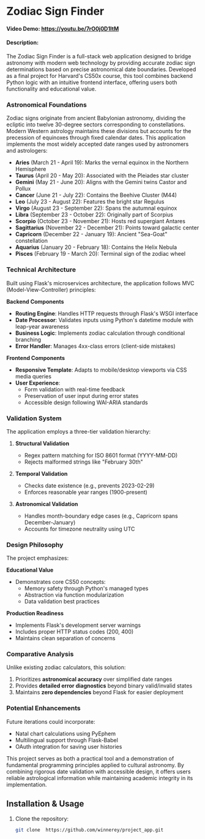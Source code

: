 # Zodiac Sign Finder
#### Video Demo: https://youtu.be/7rO0j0D1ltM
#### Description:
The Zodiac Sign Finder is a full-stack web application designed to bridge astronomy with modern web technology by providing accurate zodiac sign determinations based on precise astronomical date boundaries. Developed as a final project for Harvard's CS50x course, this tool combines backend Python logic with an intuitive frontend interface, offering users both functionality and educational value.

### Astronomical Foundations
Zodiac signs originate from ancient Babylonian astronomy, dividing the ecliptic into twelve 30-degree sectors corresponding to constellations. Modern Western astrology maintains these divisions but accounts for the precession of equinoxes through fixed calendar dates. This application implements the most widely accepted date ranges used by astronomers and astrologers:

- **Aries** (March 21 - April 19): Marks the vernal equinox in the Northern Hemisphere
- **Taurus** (April 20 - May 20): Associated with the Pleiades star cluster
- **Gemini** (May 21 - June 20): Aligns with the Gemini twins Castor and Pollux
- **Cancer** (June 21 - July 22): Contains the Beehive Cluster (M44)
- **Leo** (July 23 - August 22): Features the bright star Regulus
- **Virgo** (August 23 - September 22): Spans the autumnal equinox
- **Libra** (September 23 - October 22): Originally part of Scorpius
- **Scorpio** (October 23 - November 21): Hosts red supergiant Antares
- **Sagittarius** (November 22 - December 21): Points toward galactic center
- **Capricorn** (December 22 - January 19): Ancient "Sea-Goat" constellation
- **Aquarius** (January 20 - February 18): Contains the Helix Nebula
- **Pisces** (February 19 - March 20): Terminal sign of the zodiac wheel

### Technical Architecture
Built using Flask's microservices architecture, the application follows MVC (Model-View-Controller) principles:

**Backend Components**
- **Routing Engine**: Handles HTTP requests through Flask's WSGI interface
- **Date Processor**: Validates inputs using Python's datetime module with leap-year awareness
- **Business Logic**: Implements zodiac calculation through conditional branching
- **Error Handler**: Manages 4xx-class errors (client-side mistakes)

**Frontend Components**
- **Responsive Template**: Adapts to mobile/desktop viewports via CSS media queries
- **User Experience**:
  - Form validation with real-time feedback
  - Preservation of user input during error states
  - Accessible design following WAI-ARIA standards

### Validation System
The application employs a three-tier validation hierarchy:

1. **Structural Validation**
   - Regex pattern matching for ISO 8601 format (YYYY-MM-DD)
   - Rejects malformed strings like "February 30th"

2. **Temporal Validation**
   - Checks date existence (e.g., prevents 2023-02-29)
   - Enforces reasonable year ranges (1900-present)

3. **Astronomical Validation**
   - Handles month-boundary edge cases (e.g., Capricorn spans December-January)
   - Accounts for timezone neutrality using UTC

### Design Philosophy
The project emphasizes:

**Educational Value**
- Demonstrates core CS50 concepts:
  - Memory safety through Python's managed types
  - Abstraction via function modularization
  - Data validation best practices

**Production Readiness**
- Implements Flask's development server warnings
- Includes proper HTTP status codes (200, 400)
- Maintains clean separation of concerns

### Comparative Analysis
Unlike existing zodiac calculators, this solution:

1. Prioritizes **astronomical accuracy** over simplified date ranges
2. Provides **detailed error diagnostics** beyond binary valid/invalid states
3. Maintains **zero dependencies** beyond Flask for easier deployment

### Potential Enhancements
Future iterations could incorporate:
- Natal chart calculations using PyEphem
- Multilingual support through Flask-Babel
- OAuth integration for saving user histories

This project serves as both a practical tool and a demonstration of fundamental programming principles applied to cultural astronomy. By combining rigorous date validation with accessible design, it offers users reliable astrological information while maintaining academic integrity in its implementation.


## Installation & Usage

1. Clone the repository:
   ```bash
   git clone  https://github.com/winnerey/project_app.git
